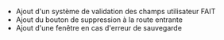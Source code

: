 - Ajout d'un système de validation des champs utilisateur FAIT
- Ajout du bouton de suppression à la route entrante
- Ajout d'une fenêtre en cas d'erreur de sauvegarde